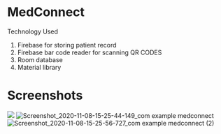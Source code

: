 # MedConnect
Technology Used
1. Firebase for storing patient record
2. Firebase bar code reader for scanning QR CODES
3. Room database
4. Material library

# Screenshots
![](https://user-images.githubusercontent.com/53398805/135499309-5783bc88-a239-491c-9c15-69c49ea71732.png)
![Screenshot_2020-11-08-15-25-44-149_com example medconnect](https://user-images.githubusercontent.com/53398805/135499338-d622ce1c-f41a-467b-a458-4ba09fa7a6e8.png)
![Screenshot_2020-11-08-15-25-56-727_com example medconnect (2)](https://user-images.githubusercontent.com/53398805/135499355-d852facb-ee34-449b-922e-393dec05b2ac.png)


